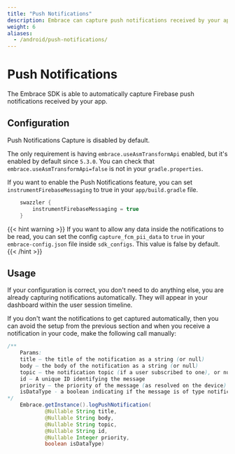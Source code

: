 ```yaml
---
title: "Push Notifications"
description: Embrace can capture push notifications received by your app.
weight: 6
aliases:
  - /android/push-notifications/
---
```


# Push Notifications

The Embrace SDK is able to automatically capture Firebase push notifications received by your app.

## Configuration 

Push Notifications Capture is disabled by default. 

The only requirement is having `embrace.useAsmTransformApi` enabled, but it's enabled by default since `5.3.0`. You can check that `embrace.useAsmTransformApi=false` is not in your `gradle.properties`.

If you want to enable the Push Notifications feature, you can set `instrumentFirebaseMessaging` to true in your `app/build.gradle` file. 

```groovy
    swazzler {
        instrumentFirebaseMessaging = true
    }
```

{{< hint warning >}}
If you want to allow any data inside the notifications to be read, you can set the config `capture_fcm_pii_data` to `true` in your `embrace-config.json` file inside `sdk_configs`. This value is false by default.
{{< /hint >}}

## Usage

If your configuration is correct, you don't need to do anything else, you are already capturing notifications automatically. They will appear in your dashboard within the user session timeline. 

If you don't want the notifications to get captured automatically, then you can avoid the setup from the previous section and when you receive a notification in your code, make the following call manually:

```java
/**
    Params:
    title – the title of the notification as a string (or null) 
    body – the body of the notification as a string (or null) 
    topic – the notification topic (if a user subscribed to one), or null 
    id – A unique ID identifying the message 
    priority – the priority of the message (as resolved on the device)
    isDataType - a boolean indicating if the message is of type notification or data
*/
    Embrace.getInstance().logPushNotification(
            @Nullable String title,
            @Nullable String body,
            @Nullable String topic,
            @Nullable String id,
            @Nullable Integer priority,
            boolean isDataType)
```

